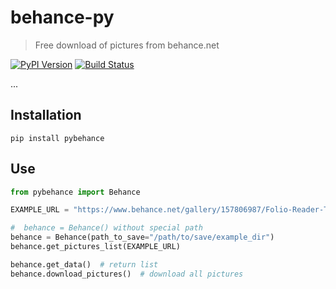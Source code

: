 # behance-py
> Free download of pictures from behance.net

[![PyPI Version][pypi-image]][pypi-url]
[![Build Status][build-image]][build-url]

...

<!-- Badges -->

[pypi-image]: https://img.shields.io/pypi/v/pybehance
[pypi-url]: https://pypi.org/project/pybehance/
[build-image]: https://github.com/meanother/behance-py/actions/workflows/build.yml/badge.svg
[build-url]: https://github.com/meanother/behance-py/actions/workflows/build.yml


## Installation
```shell
pip install pybehance
```

## Use

```python
from pybehance import Behance

EXAMPLE_URL = "https://www.behance.net/gallery/157806987/Folio-Reader-Types"

#  behance = Behance() without special path
behance = Behance(path_to_save="/path/to/save/example_dir")
behance.get_pictures_list(EXAMPLE_URL)

behance.get_data()  # return list
behance.download_pictures()  # download all pictures


```